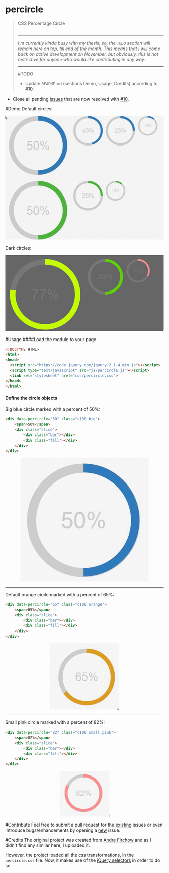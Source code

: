 # percircle
> CSS Percentage Circle<br/><br/><hr/>
<i>I'm currently kinda busy with my thesis, so, the <code>TODO</code> section will remain here on top, till end of the month. This means that I will come back on active development on November, but obviously, this is not restrictive for anyone who would like contributing in any way.</i><hr/>
#TODO
>* Update <code>README.md</code> (sections Demo, Usage, Credits) according to <a href="https://github.com/toubou91/percircle/pull/10" target="_blank">#10</a>.
* Close all pending <a href="https://github.com/toubou91/percircle/issues" target="_blank">issues</a> that are now resolved with <a href="https://github.com/toubou91/percircle/pull/10" target="_blank">#10</a>.

#Demo
Default circles:
<p align="center">
  <img  src="_img/sample_light.gif" alt="Sample circles" />
</p>

Dark circles:
<p align="center">
  <img  src="_img/sample_dark.gif" alt="Dark circles" />
</p>

#Usage
####Load the module to your page
```html
<!DOCTYPE HTML>
<html>
<head>
  <script src="https://code.jquery.com/jquery-2.1.4.min.js"></script>
  <script type="text/javascript" src="js/percircle.js"></script>
  <link rel="stylesheet" href="css/percircle.css">
</head>
</html>
```

#### Define the circle objects
Big blue circle marked with a percent of 50%:
```html
<div data-percircle="50" class="c100 big">
    <span>50%</span>
    <div class="slice">
        <div class="bar"></div>
        <div class="fill"></div>
    </div>
</div>
```
<p align="center">
  <img  src="_img/big_blue_50.gif" alt="Big blue circle" />
</p>
<hr>

Default orange circle marked with a percent of 65%:
```html
<div data-percircle="65" class="c100 orange">
    <span>65%</span>
    <div class="slice">
        <div class="bar"></div>
        <div class="fill"></div>
    </div>
</div>
```
<p align="center">
  <img  src="_img/default_orange_65.gif" alt="Default orange circle" />
</p>
<hr>

Small pink circle marked with a percent of 82%:
```html
<div data-percircle="82" class="c100 small pink">
    <span>82%</span>
    <div class="slice">
        <div class="bar"></div>
        <div class="fill"></div>
    </div>
</div>
```

<p align="center">
  <img  src="_img/small_pink_82.gif" alt="Small pink circle" />
</p>

#Contribute
Feel free to submit a pull request for the <a href="https://github.com/toubou91/percircle/issues" target="_blank">existing</a> issues or even introduce bugs/enhancements by opening a <a href="https://github.com/toubou91/percircle/issues/new" target="_blank">new</a> issue.

#Credits
The original project was created from <a href="http://circle.firchow.net/" target="_blank">Andre Firchow</a> and as I didn't find any similar here, I uploaded it.

However, the project loaded all the css transformations, in the <code>percircle.css</code> file. Now, it makes use of the <a href="https://api.jquery.com/category/selectors/" target="_blank">jQuery selectors</a> in order to do so.
